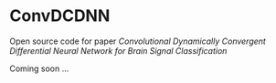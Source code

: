 # ConvDCDNN
Open source code for paper *Convolutional Dynamically Convergent Differential Neural Network for Brain Signal Classification*

Coming soon ...
